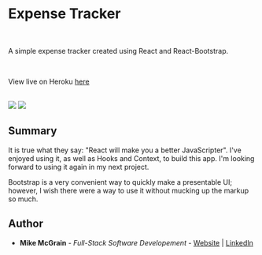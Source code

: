 # Expense Tracker

<br>

A simple expense tracker created using React and React-Bootstrap.

<br>

View live on Heroku [here](https://react-expensetracker.herokuapp.com/)

<br>

<image src="images/screenshot1.png">
<image src="images/screenshot2.png">

## Summary

 It is true what they say: "React will make you a better JavaScripter".  I've enjoyed using it, as well as Hooks and Context, to build this app. I'm looking forward to using it again in my next project. 

 Bootstrap is a very convenient way to quickly make a presentable UI; however, I wish there were a way to use it without mucking up the markup so much.
 
## Author

* **Mike McGrain** - *Full-Stack Software Developement* - [Website](http://mikemcgrain.com) | [LinkedIn](https://www.linkedin.com/in/michaelmcgrain)
